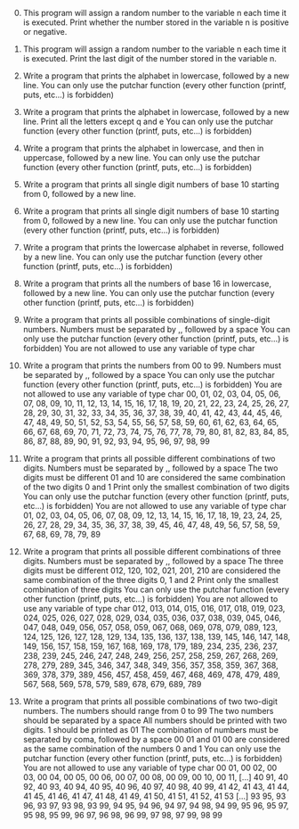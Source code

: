 0. This program will assign a random number to the variable n each time it is executed. Print whether the number stored in the variable n is positive or negative.

1. This program will assign a random number to the variable n each time it is executed. Print the last digit of the number stored in the variable n.

2. Write a program that prints the alphabet in lowercase, followed by a new line.
   You can only use the putchar function (every other function (printf, puts, etc…) is forbidden)

3. Write a program that prints the alphabet in lowercase, followed by a new line.
   Print all the letters except q and e
   You can only use the putchar function (every other function (printf, puts, etc…) is forbidden)

4. Write a program that prints the alphabet in lowercase, and then in uppercase, followed by a new line.
   You can only use the putchar function (every other function (printf, puts, etc…) is forbidden)

5. Write a program that prints all single digit numbers of base 10 starting from 0, followed by a new line.

6. Write a program that prints all single digit numbers of base 10 starting from 0, followed by a new line.
   You can only use the putchar function (every other function (printf, puts, etc…) is forbidden)

7. Write a program that prints the lowercase alphabet in reverse, followed by a new line.
   You can only use the putchar function (every other function (printf, puts, etc…) is forbidden)

8. Write a program that prints all the numbers of base 16 in lowercase, followed by a new line.
   You can only use the putchar function (every other function (printf, puts, etc…) is forbidden)

9. Write a program that prints all possible combinations of single-digit numbers.
   Numbers must be separated by ,, followed by a space
   You can only use the putchar function (every other function (printf, puts, etc…) is forbidden)
   You are not allowed to use any variable of type char

10.  Write a program that prints the numbers from 00 to 99.
     Numbers must be separated by ,, followed by a space
     You can only use the putchar function (every other function (printf, puts, etc…) is forbidden)
     You are not allowed to use any variable of type char
     00, 01, 02, 03, 04, 05, 06, 07, 08, 09, 10, 11, 12, 13, 14, 15, 16, 17, 18, 19, 20, 21, 22, 23, 24, 25, 26, 27, 28, 29, 30, 31, 32, 33, 34, 35, 36, 37, 38, 39,        40, 41, 42, 43, 44, 45, 46, 47, 48, 49, 50, 51, 52, 53, 54, 55, 56, 57, 58, 59, 60, 61, 62, 63, 64, 65, 66, 67, 68, 69, 70, 71, 72, 73, 74, 75, 76, 77, 78, 79,        80, 81, 82, 83, 84, 85, 86, 87, 88, 89, 90, 91, 92, 93, 94, 95, 96, 97, 98, 99

100. Write a program that prints all possible different combinations of two digits.
     Numbers must be separated by ,, followed by a space
     The two digits must be different
     01 and 10 are considered the same combination of the two digits 0 and 1
     Print only the smallest combination of two digits
     You can only use the putchar function (every other function (printf, puts, etc…) is forbidden)
     You are not allowed to use any variable of type char 01, 02, 03, 04, 05, 06, 07, 08, 09, 12, 13, 14, 15, 16, 17, 18, 19, 23, 24, 25, 26, 27, 28, 29, 34, 35, 36,      37, 38, 39, 45, 46, 47, 48, 49, 56, 57, 58, 59, 67, 68, 69, 78, 79, 89

101. Write a program that prints all possible different combinations of three digits.
     Numbers must be separated by ,, followed by a space
     The three digits must be different
     012, 120, 102, 021, 201, 210 are considered the same combination of the three digits 0, 1 and 2
     Print only the smallest combination of three digits
     You can only use the putchar function (every other function (printf, puts, etc…) is forbidden)
     You are not allowed to use any variable of type char 012, 013, 014, 015, 016, 017, 018, 019, 023, 024, 025, 026, 027, 028, 029, 034, 035, 036, 037, 038, 039,          045, 046, 047, 048, 049, 056, 057, 058, 059, 067, 068, 069, 078, 079, 089, 123, 124, 125, 126, 127, 128, 129, 134, 135, 136, 137, 138, 139, 145, 146, 147, 148,        149, 156, 157, 158, 159, 167, 168, 169, 178, 179, 189, 234, 235, 236, 237, 238, 239, 245, 246, 247, 248, 249, 256, 257, 258, 259, 267, 268, 269, 278, 279, 289,        345, 346, 347, 348, 349, 356, 357, 358, 359, 367, 368, 369, 378, 379, 389, 456, 457, 458, 459, 467, 468, 469, 478, 479, 489, 567, 568, 569, 578, 579, 589, 678,        679, 689, 789

102.  Write a program that prints all possible combinations of two two-digit numbers.
      The numbers should range from 0 to 99
      The two numbers should be separated by a space
      All numbers should be printed with two digits. 1 should be printed as 01
      The combination of numbers must be separated by coma, followed by a space
      00 01 and 01 00 are considered as the same combination of the numbers 0 and 1
      You can only use the putchar function (every other function (printf, puts, etc…) is forbidden)
      You are not allowed to use any variable of type char 00 01, 00 02, 00 03, 00 04, 00 05, 00 06, 00 07, 00 08, 00 09, 00 10, 00 11, [...] 40 91, 40 92, 40 93, 40       94, 40 95, 40 96, 40 97, 40 98, 40 99, 41 42, 41 43, 41 44, 41 45, 41 46, 41 47, 41 48, 41 49, 41 50, 41 51, 41 52, 41 53 [...] 93 95, 93 96, 93 97, 93 98, 93         99, 94 95, 94 96, 94 97, 94 98, 94 99, 95 96, 95 97, 95 98, 95 99, 96 97, 96 98, 96 99, 97 98, 97 99, 98 99

